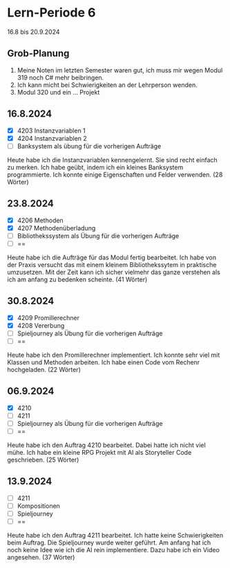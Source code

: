 # Lern-Periode 6

16.8 bis 20.9.2024

## Grob-Planung

1. Meine Noten im letzten Semester waren gut, ich muss mir wegen Modul 319 noch C# mehr beibringen.
2. Ich kann micht bei Schwierigkeiten an der Lehrperson wenden.
3. Modul 320 und ein ... Projekt

## 16.8.2024

- [x] 4203 Instanzvariablen 1
- [x] 4204 Instanzvariablen 2
- [ ] Banksystem als übung für die vorherigen Aufträge

Heute habe ich die Instanzvariablen kennengelernt. Sie sind recht einfach zu merken. Ich habe geübt, indem ich ein kleines Banksystem programmierte. Ich konnte einige Eigenschaften und Felder verwenden. (28 Wörter)

## 23.8.2024

- [x] 4206 Methoden
- [x] 4207 Methodenüberladung
- [ ] Bibliothekssystem als Übung für die vorherigen Aufträge
- [ ] ==

Heute habe ich die Aufträge für das Modul fertig bearbeitet. Ich habe von der Praxis versucht das mit einem kleinem Bibliothekssytem in praktische umzusetzen. Mit der Zeit kann ich sicher vielmehr das ganze verstehen als ich am anfang zu bedenken scheinte. (41 Wörter)


## 30.8.2024

- [x] 4209 Promillerechner
- [x] 4208 Vererbung
- [ ] Spieljourney als Übung für die vorherigen Aufträge
- [ ] ==

Heute habe ich den Promillerechner implementiert. Ich konnte sehr viel mit Klassen und Methoden arbeiten. Ich habe einen Code vom Rechenr hochgeladen. (22 Wörter)


## 06.9.2024

- [x] 4210 
- [ ] 4211 
- [ ] Spieljourney als Übung für die vorherigen Aufträge
- [ ] ==

Heute habe ich den Auftrag 4210 bearbeitet. Dabei hatte ich nicht viel mühe. Ich habe ein kleine RPG Projekt mit AI als Storyteller Code geschrieben. (25 Wörter)

## 13.9.2024

- [ ] 4211
- [ ] Kompositionen 
- [ ] Spieljourney
- [ ] ==

Heute habe ich den Auftrag 4211 bearbeitet. Ich hatte keine Schwierigkeiten beim Auftrag. Die Spieljourney wurde weiter geführt. Am anfang hat ich noch keine Idee wie ich die AI rein implementiere. Dazu habe ich ein Video angesehen. (37 Wörter)

